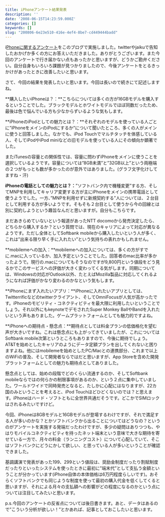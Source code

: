 ```yaml
---
title: iPhoneアンケート結果発表
description: ''
date: '2008-06-15T14:23:59.000Z'
categories: []
keywords: []
slug: "200806-6e23e510-416e-4ef4-8be7-cd449444badd"
---
```

i[Phoneに関するアンケート](http://blog.qli.jp/2008/06/iphone-f402.html)をこのブログで実施しました。twitterやjaikuで告知したおかげか多くの方にお答えいただきました。ありがとうございます。また今回のアンケートで行き届かない点もあったかと思いますが、どうかご勘弁ください。自分自身もいろいろ課題が見つかりましたので、今後アンケートをとるきっかけがあったときに改善したいと思います。

さて、今回の結果を発表したいと思います。今回は長いので続きにて記述しますね。

**購入したいiPhoneは？：**こちらについては多くの方が16GBモデルを購入するということでした。ブラックモデルとホワイトモデルでほぼ同数だったため、最後は色で悩んでいる方も少なからずいるような気もします。

**iPhoneのiPodとしての魅力とは？：**それぞれのモデルを使っている人ごとに”iPhoneをメインのiPodにするか”について聞いたところ、多くの人がメインに使うと回答しました。なかでも、iPod Touchでマルチタッチを体感している人、そしてiPodやiPod miniなどの旧モデルを使っている人にその傾向か顕著でした。

またiTunesの容量との関係性では、容量に問わずiPhoneをメインに使うことを選択しているようです。容量については”8GB未満”と”32GB以上”という両極端の２つがもっとも数が多かったのが意外ではありました。(グラフ文字化けしてますね・汗)

**iPhoneの電話としての魅力とは？：**”ソフトバンク内で機種変更”する方、そしてMNPを利用してキャリア変更する方が主にiPhoneをメインの携帯電話として使うようでした。一方、”MNPを利用せずに新規契約する”人については、２台目として利用する方が多いようです。そもそも２台目として使うから今の回線とは別に契約しようという趣旨なんだと思いますが。自分もこちらです。

まだあきらめていないという報道があったNTT docomoから発売決定したら、どちらから購入するか？という質問では、現在のキャリアによって対応が異なるようです。ただし全体としてSoftbank mobileから購入したいという人が多く、これは”出来る限り早く手に入れたい”という気持ちの表れかもしれません。

**mobilemeへの加入：**mobilemeへの加入については、多くの方がすでに.macに入っているか、加入予定ということでした。回答者のmac比率が多かったようで。現行の.macについてもそうなのですが9,800円という値段をどう見るかでこのサービスへの評価が大きく変わってくる気がします。同期については、Windowsの対応がOutlook以外、たとえばMozilla製品に対応してくれるようになれば評価がかなり変わるのかなという気もします。

**iPhoneにまず入れたいアプリ：**iPhoneに入れたいアプリとしては、Twitterrificなどのtwitterクライアント、そしてOmniFocusが人気が高かったです。iPhoneのモビリティ・コネクティビティを最大限に利用したいということでしょう。それ以外にもkeynoteでデモされたSuper Monkey BallやBandを入れたいという声もありました。ゲームプラットフォームとしても魅力的ですよね。

**iPhoneへの期待点・懸念点：**期待点としては料金プランの低価格化を望む声が大きいですね。これは懸念点にも上がってきていましたが、これについてはSoftbank mobile次第というところもありますので、今後に期待でしょう。AT&Tを始めとしたキャリアのようにデータ定額プランを出してくれないと困りますよね。他にはmobilemeを始めとしたPC/Macとの連携部分、これまで以上のWiFiの普及、そして開発者ならではだと思いますが、App Storeを含めた開発プラットフォームとしての魅力も期待点としてありました。

懸念点としては、始めの段階でどのくらい流通するのか、そしてSoftbank mobileならではの何らかの制限事項があるのか、という２点に集中していました。ワールドワイドで同時発売となると、たしかに心配にはなりますが、22カ国のみということを考えると、iPod Touchほどひどくないのでは？と思えます。iPhoneはハード・ソフトともに全世界共通だそうです。どこかでSIMロックはされるみたいですけど。

今回、iPhoneは8GBモデルと16GBモデルが登場するわけですが、それで満足する人が多いのかな？とかソフトバンクから出ることについてはどうなの？というのがアンケートを実施する発端だったわけですが、多少の疑問はありつつも、やはりモバイルコネクティビティを持ったネット端末という意味で大きな期待を寄せている一方で、月々の料金（ランニングコスト）について心配していて、そこはソフトバンクにどうにかして欲しい、と思っている人が多いということが確認できました。

基調講演で発表があった$199、$299という値段は、奨励金制度だったり割賦制度だったりといったシステムを使ったときに最初に”端末代”として支払う金額ということが分かっています(iPhone自体の本体価格は6万円程度らしいです)。おそらくソフトバンクでも同じような制度を使って最初の購入代金を低くしてくると思いますが、それによる月々の支払額への影響がどの程度になるのかという点については注目してみたいと思います。

p.s.今回のアンケートの反省点については後日書きます。あと、データはあるので”こういう分析が欲しい！”とかあれば、記事としておこしたいと思います。